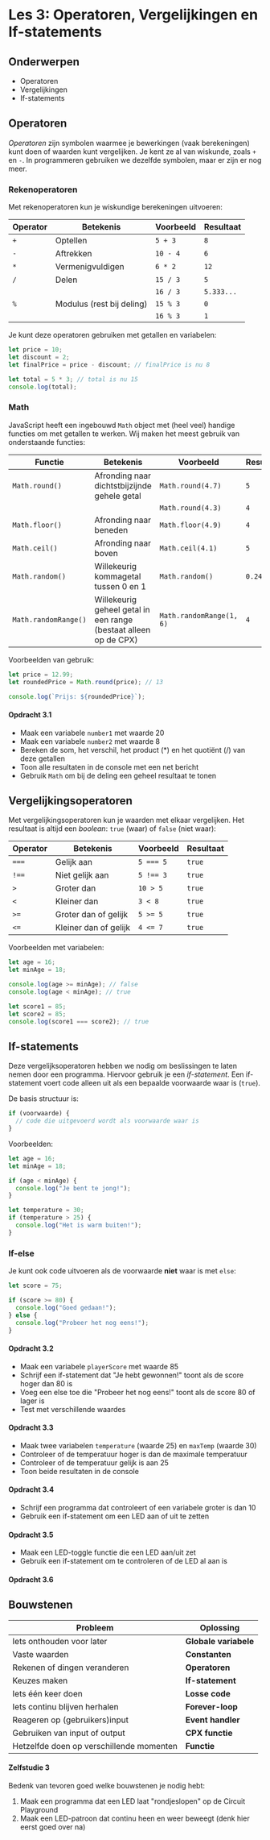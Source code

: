 # Les 3: Operatoren, Vergelijkingen en If-statements

## Onderwerpen

- Operatoren
- Vergelijkingen
- If-statements

<!-- TODO: Boolean direct in if-statement -->
<!-- TODO: NOT ! -->

<!--

- Logische vergelijkingen maken
- Beslissingen nemen in code

-->

## Operatoren

_Operatoren_ zijn symbolen waarmee je bewerkingen (vaak berekeningen) kunt doen of waarden kunt vergelijken. Je kent ze
al van wiskunde, zoals `+` en `-`. In programmeren gebruiken we dezelfde symbolen, maar er zijn er nog meer.

<!-- TODO: Nog een modulus opdrachtje toevoegen -->

### Rekenoperatoren

Met rekenoperatoren kun je wiskundige berekeningen uitvoeren:

| Operator | Betekenis                 | Voorbeeld | Resultaat  |
| -------- | ------------------------- | --------- | ---------- |
| `+`      | Optellen                  | `5 + 3`   | `8`        |
| `-`      | Aftrekken                 | `10 - 4`  | `6`        |
| `*`      | Vermenigvuldigen          | `6 * 2`   | `12`       |
| `/`      | Delen                     | `15 / 3`  | `5`        |
|          |                           | `16 / 3`  | `5.333...` |
| `%`      | Modulus (rest bij deling) | `15 % 3`  | `0`        |
|          |                           | `16 % 3`  | `1`        |

Je kunt deze operatoren gebruiken met getallen en variabelen:

```typescript
let price = 10;
let discount = 2;
let finalPrice = price - discount; // finalPrice is nu 8

let total = 5 * 3; // total is nu 15
console.log(total);
```

### Math

JavaScript heeft een ingebouwd `Math` object met (heel veel) handige functies om met getallen te werken. Wij maken het
meest gebruik van onderstaande functies:

| Functie              | Betekenis                                                        | Voorbeeld                | Resultaat  |
| -------------------- | ---------------------------------------------------------------- | ------------------------ | ---------- |
| `Math.round()`       | Afronding naar dichtstbijzijnde gehele getal                     | `Math.round(4.7)`        | `5`        |
|                      |                                                                  | `Math.round(4.3)`        | `4`        |
| `Math.floor()`       | Afronding naar beneden                                           | `Math.floor(4.9)`        | `4`        |
| `Math.ceil()`        | Afronding naar boven                                             | `Math.ceil(4.1)`         | `5`        |
| `Math.random()`      | Willekeurig kommagetal tussen 0 en 1                             | `Math.random()`          | `0.247...` |
| `Math.randomRange()` | Willekeurig geheel getal in een range (bestaat alleen op de CPX) | `Math.randomRange(1, 6)` | `4`        |

Voorbeelden van gebruik:

```typescript
let price = 12.99;
let roundedPrice = Math.round(price); // 13

console.log(`Prijs: ${roundedPrice}`);
```

#### Opdracht 3.1

- Maak een variabele `number1` met waarde 20
- Maak een variabele `number2` met waarde 8
- Bereken de som, het verschil, het product (\*) en het quotiënt (/) van deze getallen
- Toon alle resultaten in de console met een net bericht
- Gebruik `Math` om bij de deling een geheel resultaat te tonen

## Vergelijkingsoperatoren

Met vergelijkingsoperatoren kun je waarden met elkaar vergelijken. Het resultaat is altijd een _boolean_: `true` (waar)
of `false` (niet waar):

| Operator | Betekenis             | Voorbeeld | Resultaat |
| -------- | --------------------- | --------- | --------- |
| `===`    | Gelijk aan            | `5 === 5` | `true`    |
| `!==`    | Niet gelijk aan       | `5 !== 3` | `true`    |
| `>`      | Groter dan            | `10 > 5`  | `true`    |
| `<`      | Kleiner dan           | `3 < 8`   | `true`    |
| `>=`     | Groter dan of gelijk  | `5 >= 5`  | `true`    |
| `<=`     | Kleiner dan of gelijk | `4 <= 7`  | `true`    |

Voorbeelden met variabelen:

```typescript
let age = 16;
let minAge = 18;

console.log(age >= minAge); // false
console.log(age < minAge); // true

let score1 = 85;
let score2 = 85;
console.log(score1 === score2); // true
```

## If-statements

Deze vergelijksoperatoren hebben we nodig om beslissingen te laten nemen door een programma. Hiervoor gebruik je een
_if-statement_. Een if-statement voert code alleen uit als een bepaalde voorwaarde waar is (`true`).

De basis structuur is:

```typescript
if (voorwaarde) {
  // code die uitgevoerd wordt als voorwaarde waar is
}
```

Voorbeelden:

```typescript
let age = 16;
let minAge = 18;

if (age < minAge) {
  console.log("Je bent te jong!");
}

let temperature = 30;
if (temperature > 25) {
  console.log("Het is warm buiten!");
}
```

### If-else

Je kunt ook code uitvoeren als de voorwaarde **niet** waar is met `else`:

```typescript
let score = 75;

if (score >= 80) {
  console.log("Goed gedaan!");
} else {
  console.log("Probeer het nog eens!");
}
```

#### Opdracht 3.2

- Maak een variabele `playerScore` met waarde 85
- Schrijf een if-statement dat "Je hebt gewonnen!" toont als de score hoger dan 80 is
- Voeg een else toe die "Probeer het nog eens!" toont als de score 80 of lager is
- Test met verschillende waardes

#### Opdracht 3.3

- Maak twee variabelen `temperature` (waarde 25) en `maxTemp` (waarde 30)
- Controleer of de temperatuur hoger is dan de maximale temperatuur
- Controleer of de temperatuur gelijk is aan 25
- Toon beide resultaten in de console

#### Opdracht 3.4

- Schrijf een programma dat controleert of een variabele groter is dan 10
- Gebruik een if-statement om een LED aan of uit te zetten

#### Opdracht 3.5

- Maak een LED-toggle functie die een LED aan/uit zet
- Gebruik een if-statement om te controleren of de LED al aan is

#### Opdracht 3.6

<!-- Template opdracht met if statement -->

## Bouwstenen

| Probleem                                 | Oplossing             |
| ---------------------------------------- | --------------------- |
| Iets onthouden voor later                | **Globale variabele** |
| Vaste waarden                            | **Constanten**        |
| Rekenen of dingen veranderen             | **Operatoren**        |
| Keuzes maken                             | **If-statement**      |
| Iets één keer doen                       | **Losse code**        |
| Iets continu blijven herhalen            | **Forever-loop**      |
| Reageren op (gebruikers)input            | **Event handler**     |
| Gebruiken van input of output            | **CPX functie**       |
| Hetzelfde doen op verschillende momenten | **Functie**           |

#### Zelfstudie 3

Bedenk van tevoren goed welke bouwstenen je nodig hebt:

1. Maak een programma dat een LED laat "rondjeslopen" op de Circuit Playground
2. Maak een LED-patroon dat continu heen en weer beweegt (denk hier eerst goed over na)

<!-- TODO: Opdrachten toevoegen / Pokemon zelfstudie? -->
